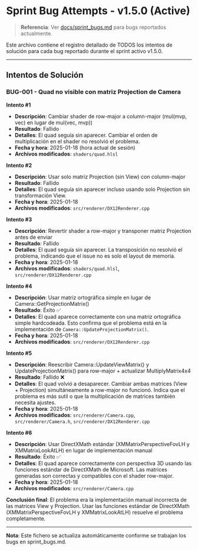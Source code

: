 ﻿# Sprint Bug Attempts - v1.5.0 (Active)

> **Referencia**: Ver [docs/sprint_bugs.md](sprint_bugs.md) para bugs reportados actualmente.

Este archivo contiene el registro detallado de TODOS los intentos de solución para cada bug reportado durante el sprint activo v1.5.0.

---

## Intentos de Solución

### BUG-001 - Quad no visible con matriz Projection de Camera

**Intento #1**
- **Descripción**: Cambiar shader de row-major a column-major (mul(mvp, vec) en lugar de mul(vec, mvp))
- **Resultado**: Fallido
- **Detalles**: El quad seguía sin aparecer. Cambiar el orden de multiplicación en el shader no resolvió el problema.
- **Fecha y hora**: 2025-01-18 (hora actual de sesión)
- **Archivos modificados**: `shaders/quad.hlsl`

**Intento #2**
- **Descripción**: Usar solo matriz Projection (sin View) con column-major
- **Resultado**: Fallido
- **Detalles**: El quad seguía sin aparecer incluso usando solo Projection sin transformación View.
- **Fecha y hora**: 2025-01-18
- **Archivos modificados**: `src/renderer/DX12Renderer.cpp`

**Intento #3**
- **Descripción**: Revertir shader a row-major y transponer matriz Projection antes de enviar
- **Resultado**: Fallido
- **Detalles**: El quad seguía sin aparecer. La transposición no resolvió el problema, indicando que el issue no es solo el layout de memoria.
- **Fecha y hora**: 2025-01-18
- **Archivos modificados**: `shaders/quad.hlsl`, `src/renderer/DX12Renderer.cpp`

**Intento #4**
- **Descripción**: Usar matriz ortográfica simple en lugar de Camera::GetProjectionMatrix()
- **Resultado**: Éxito ✅
- **Detalles**: El quad aparece correctamente con una matriz ortográfica simple hardcodeada. Esto confirma que el problema está en la implementación de `Camera::UpdateProjectionMatrix()`.
- **Fecha y hora**: 2025-01-18
- **Archivos modificados**: `src/renderer/DX12Renderer.cpp`

**Intento #5**
- **Descripción**: Reescribir Camera::UpdateViewMatrix() y UpdateProjectionMatrix() para row-major + actualizar MultiplyMatrix4x4
- **Resultado**: Fallido ❌
- **Detalles**: El quad volvió a desaparecer. Cambiar ambas matrices (View + Projection) simultáneamente a row-major no funcionó. Indica que el problema es más sutil o que la multiplicación de matrices también necesita ajustes.
- **Fecha y hora**: 2025-01-18
- **Archivos modificados**: `src/renderer/Camera.cpp`, `src/renderer/Camera.h`, `src/renderer/DX12Renderer.cpp`

**Intento #6**
- **Descripción**: Usar DirectXMath estándar (XMMatrixPerspectiveFovLH y XMMatrixLookAtLH) en lugar de implementación manual
- **Resultado**: Éxito ✅
- **Detalles**: El quad aparece correctamente con perspectiva 3D usando las funciones estándar de DirectXMath de Microsoft. Las matrices generadas son correctas y compatibles con el shader row-major.
- **Fecha y hora**: 2025-01-18
- **Archivos modificados**: `src/renderer/Camera.cpp`

**Conclusión final**: El problema era la implementación manual incorrecta de las matrices View y Projection. Usar las funciones estándar de DirectXMath (XMMatrixPerspectiveFovLH y XMMatrixLookAtLH) resuelve el problema completamente.

---

**Nota**: Este fichero se actualiza automáticamente conforme se trabajan los bugs en sprint_bugs.md.
